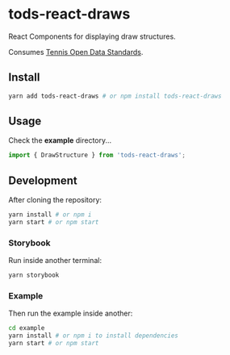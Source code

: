 # tods-react-draws

React Components for displaying draw structures.

Consumes [Tennis Open Data Standards](https://itftennis.atlassian.net/wiki/spaces/TODS/overview).

## Install

```bash
yarn add tods-react-draws # or npm install tods-react-draws
```

## Usage

Check the **example** directory...

```js
import { DrawStructure } from 'tods-react-draws';
```

## Development

After cloning the repository:

```bash
yarn install # or npm i
yarn start # or npm start
```

### Storybook

Run inside another terminal:

```bash
yarn storybook
```

### Example

Then run the example inside another:

```bash
cd example
yarn install # or npm i to install dependencies
yarn start # or npm start
```
